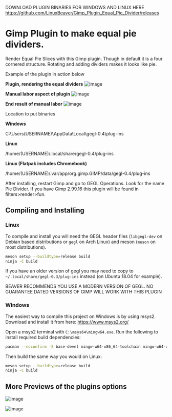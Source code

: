DOWNLOAD PLUGIN BINARIES FOR WINDOWS AND LINUX HERE
https://github.com/LinuxBeaver/Gimp_Plugin_Equal_Pie_Divider/releases

# Gimp Plugin to make equal pie dividers.

Render Equal Pie Slices with this Gimp plugin. Though in default it is a four cornered structure. Rotating and adding dividers makes it looks like pie.

Example of the plugin in action below

**Plugin, rendering the equal dividers**
![image](https://github.com/LinuxBeaver/Gimp_Plugin_Equal_Pie_Divider/assets/78667207/24759b95-30f3-4d84-b023-f836448ea224)

**Manual labor aspect of plugin**
![image](https://github.com/LinuxBeaver/Gimp_Plugin_Equal_Pie_Divider/assets/78667207/ab3ea980-d7e8-4532-91e8-ce4e87f8c0ea)


**End result of manual labor**
![image](https://github.com/LinuxBeaver/Gimp_Plugin_Equal_Pie_Divider/assets/78667207/dd4b5d85-8eba-4246-adee-2246b14e6f9c)

Location to put binaries

**Windows**

 C:\Users\(USERNAME)\AppData\Local\gegl-0.4\plug-ins
 
 **Linux** 

 /home/(USERNAME)/.local/share/gegl-0.4/plug-ins
 
**Linux (Flatpak includes Chromebook)**

 /home/(USERNAME)/.var/app/org.gimp.GIMP/data/gegl-0.4/plug-ins

After installing, restart Gimp and go to GEGL Operations. Look for the name Pie Divider.
If you have Gimp 2.99.16 this plugin will be found in filters>render>fun.

## Compiling and Installing

### Linux

To compile and install you will need the GEGL header files (`libgegl-dev` on
Debian based distributions or `gegl` on Arch Linux) and meson (`meson` on
most distributions).

```bash
meson setup --buildtype=release build
ninja -C build

```

If you have an older version of gegl you may need to copy to `~/.local/share/gegl-0.3/plug-ins`
instead (on Ubuntu 18.04 for example).

BEAVER RECOMMENDS YOU USE A MODERN VERSION OF GEGL. NO GUARANTEE DATED VERSIONS OF GIMP WILL WORK WITH THIS PLUGIN 

### Windows

The easiest way to compile this project on Windows is by using msys2.  Download
and install it from here: https://www.msys2.org/

Open a msys2 terminal with `C:\msys64\mingw64.exe`.  Run the following to
install required build dependencies:

```bash
pacman --noconfirm -S base-devel mingw-w64-x86_64-toolchain mingw-w64-x86_64-meson mingw-w64-x86_64-gegl
```

Then build the same way you would on Linux:

```bash
meson setup --buildtype=release build
ninja -C build
```

## More Previews of the plugins options

![image](https://github.com/LinuxBeaver/Gimp_Plugin_Equal_Pie_Divider/assets/78667207/30bd61f8-5ff7-45b8-9b7d-c7213ab6fbc2)

![image](https://github.com/LinuxBeaver/Gimp_Plugin_Equal_Pie_Divider/assets/78667207/932da5d1-bd8c-4a33-847d-a911eedf970f)



